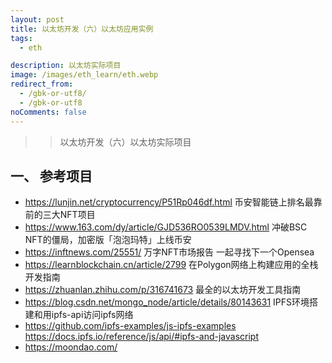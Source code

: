 ```yaml
---
layout: post
title: 以太坊开发（六）以太坊应用实例
tags:
  - eth

description: 以太坊实际项目
image: /images/eth_learn/eth.webp
redirect_from:
  - /gbk-or-utf8/
  - /gbk-or-utf8
noComments: false
---
```


>> 以太坊开发（六）以太坊实际项目

## 一、 参考项目
* https://lunjin.net/cryptocurrency/P51Rp046df.html 币安智能链上排名最靠前的三大NFT项目
* https://www.163.com/dy/article/GJD536RO0539LMDV.html 冲破BSC NFT的僵局，加密版「泡泡玛特」上线币安
* https://inftnews.com/25551/     万字NFT市场报告 一起寻找下一个Opensea
* https://learnblockchain.cn/article/2799 
在Polygon网络上构建应用的全栈开发指南
* https://zhuanlan.zhihu.com/p/316741673   最全的以太坊开发工具指南
* https://blog.csdn.net/mongo_node/article/details/80143631  IPFS环境搭建和用ipfs-api访问ipfs网络
* https://github.com/ipfs-examples/js-ipfs-examples
https://docs.ipfs.io/reference/js/api/#ipfs-and-javascript
* https://moondao.com/